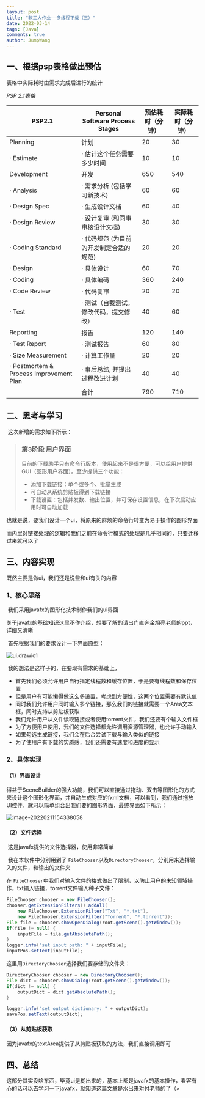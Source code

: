 ```yaml
---
layout: post
title: "软工大作业——多线程下载（三）"
date: 2022-03-14
tags: [Java]
comments: true
author: JumpWang
---
```


## 一、根据psp表格做出预估

表格中实际耗时由需求完成后进行的统计

*PSP 2.1表格*

| PSP2.1                                  | Personal Software Process Stages        | 预估耗时（分钟） | 实际耗时（分钟） |
| --------------------------------------- | --------------------------------------- | ---------------- | ---------------- |
| Planning                                | 计划                                    | 20               | 30               |
| · Estimate                              | · 估计这个任务需要多少时间              | 10               | 10               |
| Development                             | 开发                                    | 650              | 540              |
| · Analysis                              | · 需求分析 (包括学习新技术)             | 60               | 60               |
| · Design Spec                           | · 生成设计文档                          | 60               | 40               |
| · Design Review                         | · 设计复审 (和同事审核设计文档)         | 30               | 30               |
| · Coding Standard                       | · 代码规范 (为目前的开发制定合适的规范) | 20               | 20               |
| · Design                                | · 具体设计                              | 60               | 70               |
| · Coding                                | · 具体编码                              | 360              | 240              |
| · Code Review                           | · 代码复审                              | 20               | 20               |
| · Test                                  | · 测试（自我测试，修改代码，提交修改）  | 40               | 60               |
| Reporting                               | 报告                                    | 120              | 140              |
| · Test Report                           | · 测试报告                              | 60               | 80               |
| · Size Measurement                      | · 计算工作量                            | 20               | 20               |
| · Postmortem & Process Improvement Plan | · 事后总结, 并提出过程改进计划          | 40               | 40               |
|                                         | 合计                                    | 790              | 710              |

## 二、思考与学习

​	这次新增的需求如下所示：

> ### 第3阶段 用户界面
>
> 目前的下载助手只有命令行版本，使用起来不是很方便，可以给用户提供GUI（图形用户界面）。至少提供三个功能：
>
> - 添加下载链接：单个或多个、批量生成
> - 可自动从系统剪贴板得到下载链接
>- 下载设置：包括并发数、输出位置，并可保存设置信息，在下次启动应用时可自动加载

也就是说，要我们设计一个ui，将原来的麻烦的命令行转变为易于操作的图形界面

而内里对链接处理的逻辑和我们之前在命令行模式的处理是几乎相同的，只要迁移过来就可以了

## 三、内容实现

既然主要是做ui，我们还是说些和ui有关的内容

### 1、核心思路

​	我们采用javafx的图形化技术制作我们的ui界面

​	关于javafx的基础知识这里不作介绍，想要了解的请出门直奔金旭亮老师的ppt，详细又清晰

​	首先根据我们的要求设计一下界面原型：

![ui.drawio1](https://picgo-111.oss-cn-beijing.aliyuncs.com/img/ui.drawio1.png)

​	我的想法是这样子的，在要现有需求的基础上，

- 首先我们必须允许用户自行指定线程数和缓存位置，于是要有线程数和保存位置
- 但是用户有可能懒得做这么多设置，考虑到方便性，这两个位置需要有默认值
- 同时我们允许用户同时输入多个链接，那么我们的链接就需要一个Area文本框，同时支持从剪贴板获取
- 我们允许用户从文件读取链接或者使用torrent文件，我们还要有个输入文件框
- 为了方便用户使用，我们的文件选择都允许调用资源管理器，也允许手动输入
- 如果勾选生成链接，我们会在后台尝试下载与输入类似的链接
- 为了使用户有下载的实质感，我们还需要有速度和进度的显示

### 2、具体实现

#### （1）界面设计

​	得益于SceneBuilder的强大功能，我们可以直接通过拖动、双击等图形化的方式来设计这个图形化界面，并自动生成对应的fxml文档，可以看到，我们通过拖放UI控件，就可以简单组合出我们要的图形界面，最终界面如下所示：

![image-20220211154338058](https://picgo-111.oss-cn-beijing.aliyuncs.com/img/image-20220211154338058.png)

#### （2）文件选择

​	这是javafx提供的文件选择器，使用非常简单

​	我在本软件中分别用到了 `FileChooser`以及`DirectoryChooser`，分别用来选择输入的文件，和输出的文件夹

在 `FileChooser`中我们对输入文件的格式做出了限制，以防止用户的未知领域操作，txt输入链接，torrent文件输入种子文件：

```java
FileChooser chooser = new FileChooser();
chooser.getExtensionFilters().addAll(
	new FileChooser.ExtensionFilter("Txt", "*.txt"),
	new FileChooser.ExtensionFilter("Torrent", "*.torrent"));
File file = chooser.showOpenDialog(root.getScene().getWindow());
if(file != null) {
	inputFile = file.getAbsolutePath();
}
logger.info("set input path: " + inputFile);
inputPos.setText(inputFile);
```

这里用`DirectoryChooser`选择我们要存储的文件夹：

```java
DirectoryChooser chooser = new DirectoryChooser();
File dict = chooser.showDialog(root.getScene().getWindow());
if(dict != null) {
	outputDict = dict.getAbsolutePath();
}

logger.info("set output dictionary: " + outputDict);
savePos.setText(outputDict);
```

#### （3）从剪贴板获取

因为javafx的textArea提供了从剪贴板获取的方法，我们直接调用即可

## 四、总结

​	这部分其实没啥东西，毕竟ui是糊出来的，基本上都是javafx的基本操作，看客有心的话可以去学习一下javafx，就知道这篇文章是水出来对付老师的了（×

